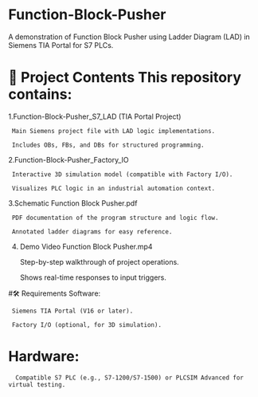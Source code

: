 # Function-Block-Pusher

A demonstration of  Function Block Pusher using Ladder Diagram (LAD) in Siemens TIA Portal for S7 PLCs.

# 📁 Project Contents This repository contains:

1.Function-Block-Pusher_S7_LAD (TIA Portal Project)

     Main Siemens project file with LAD logic implementations.

     Includes OBs, FBs, and DBs for structured programming.

2.Function-Block-Pusher_Factory_IO

     Interactive 3D simulation model (compatible with Factory I/O).

     Visualizes PLC logic in an industrial automation context.

3.Schematic Function Block Pusher.pdf

     PDF documentation of the program structure and logic flow.

     Annotated ladder diagrams for easy reference.

 4. Demo Video Function Block Pusher.mp4

     Step-by-step walkthrough of project operations.

     Shows real-time responses to input triggers.

#🛠️ Requirements Software:

     Siemens TIA Portal (V16 or later).

     Factory I/O (optional, for 3D simulation).

# Hardware:

      Compatible S7 PLC (e.g., S7-1200/S7-1500) or PLCSIM Advanced for virtual testing.
